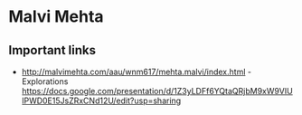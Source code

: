 # Malvi Mehta

## Important links

- http://malvimehta.com/aau/wnm617/mehta.malvi/index.html
-Explorations
https://docs.google.com/presentation/d/1Z3yLDFf6YQtaQRjbM9xW9VIUlPWD0E15JsZRxCNd12U/edit?usp=sharing
